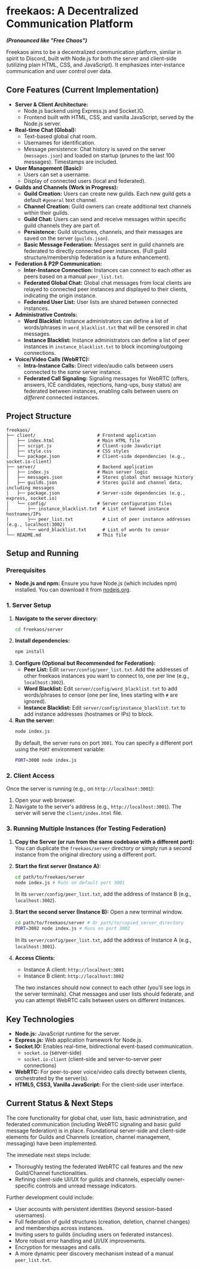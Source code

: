 # freekaos: A Decentralized Communication Platform
***(Pronounced like "Free Chaos")***

Freekaos aims to be a decentralized communication platform, similar in spirit to Discord, built with Node.js for both the server and client-side (utilizing plain HTML, CSS, and JavaScript). It emphasizes inter-instance communication and user control over data.

## Core Features (Current Implementation)

*   **Server & Client Architecture:**
    *   Node.js backend using Express.js and Socket.IO.
    *   Frontend built with HTML, CSS, and vanilla JavaScript, served by the Node.js server.
*   **Real-time Chat (Global):**
    *   Text-based global chat room.
    *   Usernames for identification.
    *   Message persistence: Chat history is saved on the server (`messages.json`) and loaded on startup (prunes to the last 100 messages). Timestamps are included.
*   **User Management (Basic):**
    *   Users can set a username.
    *   Display of connected users (local and federated).
*   **Guilds and Channels (Work in Progress):**
    *   **Guild Creation:** Users can create new guilds. Each new guild gets a default `#general` text channel.
    *   **Channel Creation:** Guild owners can create additional text channels within their guilds.
    *   **Guild Chat:** Users can send and receive messages within specific guild channels they are part of.
    *   **Persistence:** Guild structures, channels, and their messages are saved on the server (`guilds.json`).
    *   **Basic Message Federation:** Messages sent in guild channels are federated to directly connected peer instances. (Full guild structure/membership federation is a future enhancement).
*   **Federation & P2P Communication:**
    *   **Inter-Instance Connection:** Instances can connect to each other as peers based on a manual `peer_list.txt`.
    *   **Federated Global Chat:** Global chat messages from local clients are relayed to connected peer instances and displayed to their clients, indicating the origin instance.
    *   **Federated User List:** User lists are shared between connected instances.
*   **Administrative Controls:**
    *   **Word Blacklist:** Instance administrators can define a list of words/phrases in `word_blacklist.txt` that will be censored in chat messages.
    *   **Instance Blacklist:** Instance administrators can define a list of peer instances in `instance_blacklist.txt` to block incoming/outgoing connections.
*   **Voice/Video Calls (WebRTC):**
    *   **Intra-Instance Calls:** Direct video/audio calls between users connected to the *same* server instance.
    *   **Federated Call Signaling:** Signaling messages for WebRTC (offers, answers, ICE candidates, rejections, hang-ups, busy status) are federated between instances, enabling calls between users on *different* connected instances.

## Project Structure

```
freekaos/
├── client/                       # Frontend application
│   ├── index.html                # Main HTML file
│   ├── script.js                 # Client-side JavaScript
│   ├── style.css                 # CSS styles
│   └── package.json              # Client-side dependencies (e.g., socket.io-client)
├── server/                       # Backend application
│   ├── index.js                  # Main server logic
│   ├── messages.json             # Stores global chat message history
│   ├── guilds.json               # Stores guild and channel data, including messages
│   ├── package.json              # Server-side dependencies (e.g., express, socket.io)
│   └── config/                   # Server configuration files
│       ├── instance_blacklist.txt  # List of banned instance hostnames/IPs
│       ├── peer_list.txt           # List of peer instance addresses (e.g., localhost:3002)
│       └── word_blacklist.txt      # List of words to censor
└── README.md                     # This file
```

## Setup and Running

### Prerequisites

*   **Node.js and npm:** Ensure you have Node.js (which includes npm) installed. You can download it from [nodejs.org](https://nodejs.org/).

### 1. Server Setup

1.  **Navigate to the server directory:**
    ```bash
    cd freekaos/server
    ```
2.  **Install dependencies:**
    ```bash
    npm install
    ```
3.  **Configure (Optional but Recommended for Federation):**
    *   **Peer List:** Edit `server/config/peer_list.txt`. Add the addresses of other freekaos instances you want to connect to, one per line (e.g., `localhost:3002`).
    *   **Word Blacklist:** Edit `server/config/word_blacklist.txt` to add words/phrases to censor (one per line, lines starting with `#` are ignored).
    *   **Instance Blacklist:** Edit `server/config/instance_blacklist.txt` to add instance addresses (hostnames or IPs) to block.
4.  **Run the server:**
    ```bash
    node index.js
    ```
    By default, the server runs on port `3001`. You can specify a different port using the `PORT` environment variable:
    ```bash
    PORT=3000 node index.js
    ```

### 2. Client Access

Once the server is running (e.g., on `http://localhost:3001`):

1.  Open your web browser.
2.  Navigate to the server's address (e.g., `http://localhost:3001`). The server will serve the `client/index.html` file.

### 3. Running Multiple Instances (for Testing Federation)

1.  **Copy the Server (or run from the same codebase with a different port):**
    You can duplicate the `freekaos/server` directory or simply run a second instance from the original directory using a different port.
2.  **Start the first server (Instance A):**
    ```bash
    cd path/to/freekaos/server
    node index.js # Runs on default port 3001
    ```
    In its `server/config/peer_list.txt`, add the address of Instance B (e.g., `localhost:3002`).
3.  **Start the second server (Instance B):**
    Open a new terminal window.
    ```bash
    cd path/to/freekaos/server # Or path/to/copied_server_directory
    PORT=3002 node index.js # Runs on port 3002
    ```
    In its `server/config/peer_list.txt`, add the address of Instance A (e.g., `localhost:3001`).
4.  **Access Clients:**
    *   Instance A client: `http://localhost:3001`
    *   Instance B client: `http://localhost:3002`

    The two instances should now connect to each other (you'll see logs in the server terminals). Chat messages and user lists should federate, and you can attempt WebRTC calls between users on different instances.

## Key Technologies

*   **Node.js:** JavaScript runtime for the server.
*   **Express.js:** Web application framework for Node.js.
*   **Socket.IO:** Enables real-time, bidirectional event-based communication.
    *   `socket.io` (server-side)
    *   `socket.io-client` (client-side and server-to-server peer connections)
*   **WebRTC:** For peer-to-peer voice/video calls directly between clients, orchestrated by the server(s).
*   **HTML5, CSS3, Vanilla JavaScript:** For the client-side user interface.

## Current Status & Next Steps

The core functionality for global chat, user lists, basic administration, and federated communication (including WebRTC signaling and basic guild message federation) is in place. Foundational server-side and client-side elements for Guilds and Channels (creation, channel management, messaging) have been implemented.

The immediate next steps include:
*   Thoroughly testing the federated WebRTC call features and the new Guild/Channel functionalities.
*   Refining client-side UI/UX for guilds and channels, especially owner-specific controls and unread message indicators.

Further development could include:
*   User accounts with persistent identities (beyond session-based usernames).
*   Full federation of guild structures (creation, deletion, channel changes) and memberships across instances.
*   Inviting users to guilds (including users on federated instances).
*   More robust error handling and UI/UX improvements.
*   Encryption for messages and calls.
*   A more dynamic peer discovery mechanism instead of a manual `peer_list.txt`. 